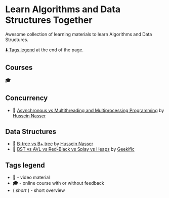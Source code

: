 # Learn Algorithms and Data Structures Together

Awesome collection of learning materials to learn Algorithms and Data Structures.

[:arrow_down: Tags legend](#tags-legend) at the end of the page.

<!-- - __:movie_camera:__ []() by []() -->

## Courses

__:mortar_board:__

## Concurrency

- __:movie_camera:__ [Asynchronous vs Multithreading and Multiprocessing Programming](https://www.youtube.com/watch?v=0vFgKr5bjWI) by [Hussein Nasser](https://www.youtube.com/c/HusseinNasser-software-engineering/videos)

## Data Structures

- __:movie_camera:__ [B-tree vs B+ tree](https://www.youtube.com/watch?v=UzHl2VzyZS4) by [Hussein Nasser](https://www.youtube.com/c/HusseinNasser-software-engineering/videos)
- __:movie_camera:__ [BST vs AVL vs Red-Black vs Splay vs Heaps](https://www.youtube.com/watch?v=hmSFuM2Tglw) by [ Geekific ](https://www.youtube.com/c/Geekific/videos)

## Tags legend

- __:movie_camera:__ - video material
- __:mortar_board:__ - online course with or without feedback
- ( _short_ ) - short overview
